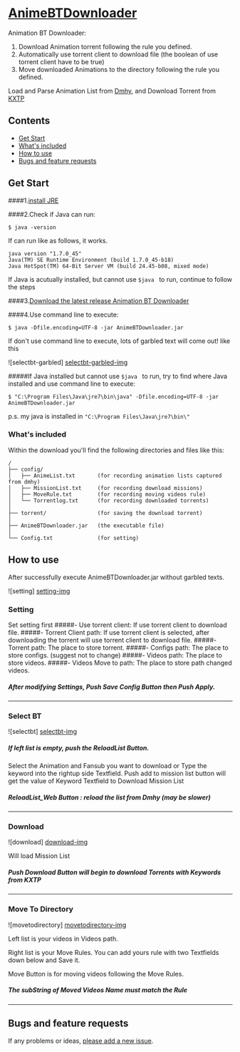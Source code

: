 # [AnimeBTDownloader](https://github.com/blake31113/AnimeBTDownloader)

Animation BT Downloader: 

1. Download Animation torrent following the rule you defined.
2. Automatically use torrent client to download file (the boolean of use torrent client have to be true)
3. Move downloaded Animations to the directory following the rule you defined.

Load and Parse Animation List from [Dmhy](http://share.dmhy.org/cms/page/name/programme.html), and Download Torrent from [KXTP](http://bt.ktxp.com/)

## Contents
 - [Get Start](#get-start)
 - [What's included](#whats-included)
 - [How to use](#how-to-use)
 - [Bugs and feature requests](#bugs-and-feature-requests)
 

## Get Start

####1.[install JRE](http://java.com/zh_TW/download/)

####2.Check if Java can run:

    $ java -version
    
If can run like as follows, it works.

    
```
java version "1.7.0_45"
Java(TM) SE Runtime Environment (build 1.7.0_45-b18)
Java HotSpot(TM) 64-Bit Server VM (build 24.45-b08, mixed mode)
```
If Java is acutually installed, but cannot use `$java ` to run, continue to follow the steps 


####3.[Download the latest release Animation BT Downloader](https://github.com/blake31113/AnimeBTDownloader/raw/master/AnimeBTDownloader_ver1.0.0.zip)

####4.Use command line to execute:

    $ java -Dfile.encoding=UTF-8 -jar AnimeBTDownloader.jar

If don't use command line to execute, lots of garbled text will come out! like this

![selectbt-garbled] [selectbt-garbled-img]

#####If Java installed but cannot use `$java ` to run, try to find where Java installed and use command line to execute:

    $ "C:\Program Files\Java\jre7\bin\java" -Dfile.encoding=UTF-8 -jar AnimeBTDownloader.jar

p.s. my java is installed in `"C:\Program Files\Java\jre7\bin\"`

### What's included
Within the download you'll find the following directories and files like this:

```
/
├── config/
│   ├── AnimeList.txt       (for recording animation lists captured from dmhy)
│   ├── MissionList.txt     (for recording download missions)
│   ├── MoveRule.txt        (for recording moving videos rule)
│   └── Torrentlog.txt      (for recording downloaded torrents)
│
├── torrent/                (for saving the download torrent)
│   
├── AnimeBTDownloader.jar   (the executable file)
│
└── Config.txt              (for setting)
```
## How to use
After successfully execute AnimeBTDownloader.jar without garbled texts.

![setting] [setting-img]

### Setting
Set setting first
#####- Use torrent client:
If use torrent client to download file.
#####- Torrent Client path:
If use torrent client is selected, after downloading the torrent will use torrent client to download file.
#####- Torrent path:
The place to store torrent.
#####- Configs path:
The place to store configs. (suggest not to change)
#####- Videos path:
The place to store videos.
#####- Videos Move to path:
The place to store path changed videos.
##### After modifying Settings, Push Save Config Button then Push Apply.
---
### Select BT

![selectbt] [selectbt-img]

##### If left list is empty, push the ReloadList Button.

Select the Animation and Fansub you want to download or Type the keyword into the rightup side Textfield. 
Push add to mission list button will get the value of Keyword Textfield to Download Mission List


##### ReloadList_Web Button : reload the list from Dmhy (may be slower)
---
### Download

![download] [download-img]

Will load Mission List

##### Push Download Button will begin to download Torrents with Keywords from KXTP 

---
### Move To Directory

![movetodirectory] [movetodirectory-img]

Left list is your videos in Videos path.

Right list is your Move Rules. You can add yours rule with two Textfields down below and Save it.

Move Button is for moving videos following the Move Rules.

##### The subString of Moved Videos Name must match the Rule
---
## Bugs and feature requests

If any problems or ideas, [please add a new issue](https://github.com/blake31113/AnimeBTDownloader/issues/new).

[selectbt-img]:https://raw.githubusercontent.com/blake31113/AnimeBTDownloader/master/snapshot/selectbt.PNG
[selectbt-garbled-img]:https://raw.githubusercontent.com/blake31113/AnimeBTDownloader/master/snapshot/selectbt_garbled.PNG
[download-img]:https://raw.githubusercontent.com/blake31113/AnimeBTDownloader/master/snapshot/download.PNG
[movetodirectory-img]:https://raw.githubusercontent.com/blake31113/AnimeBTDownloader/master/snapshot/movetodirectory.PNG
[setting-img]:https://raw.githubusercontent.com/blake31113/AnimeBTDownloader/master/snapshot/setting.PNG
